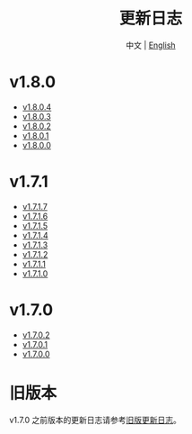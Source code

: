 <h1 align="center">更新日志</h1>

<div align="center">

中文 | [English](ChangeLog-en.md)

</div>

# v1.8.0

- [v1.8.0.4](Changelog/zh/v1.8.0.4.md)
- [v1.8.0.3](Changelog/zh/v1.8.0.3.md)
- [v1.8.0.2](Changelog/zh/v1.8.0.2.md)
- [v1.8.0.1](Changelog/zh/v1.8.0.1.md)
- [v1.8.0.0](Changelog/zh/v1.8.0.0.md)

# v1.7.1

- [v1.7.1.7](Changelog/zh/v1.7.1.7.md)
- [v1.7.1.6](Changelog/zh/v1.7.1.6.md)
- [v1.7.1.5](Changelog/zh/v1.7.1.5.md)
- [v1.7.1.4](Changelog/zh/v1.7.1.4.md)
- [v1.7.1.3](Changelog/zh/v1.7.1.3.md)
- [v1.7.1.2](Changelog/zh/v1.7.1.2.md)
- [v1.7.1.1](Changelog/zh/v1.7.1.1.md)
- [v1.7.1.0](Changelog/zh/v1.7.1.0.md)

# v1.7.0

- [v1.7.0.2](Changelog/zh/v1.7.0.2.md)
- [v1.7.0.1](Changelog/zh/v1.7.0.1.md)
- [v1.7.0.0](Changelog/zh/v1.7.0.0.md)

# 旧版本
v1.7.0 之前版本的更新日志请参考[旧版更新日志](Changelog/zh/legacy-changelog.md)。